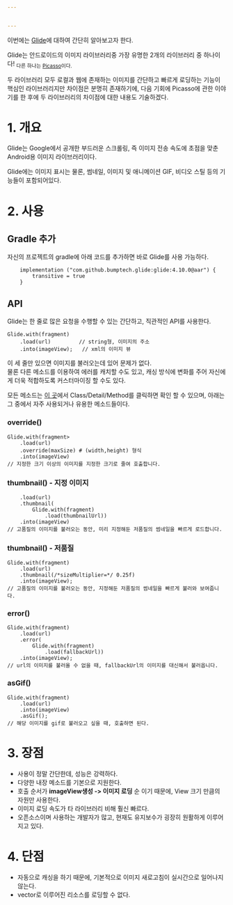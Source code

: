 ```yaml
---


---
```


<p>이번에는 <a href="https://bumptech.github.io/glide/">Glide</a>에 대하여 간단히 알아보고자 한다.</p>
<p>Glide는 안드로이드의 이미지 라이브러리중 가장 유명한 2개의 라이브러리 중 하나이다! <sub> 다른 하나는 <a href="https://square.github.io/picasso/">Picasso</a>이다.</sub></p>
<p>두 라이브러리 모두 로컬과 웹에 존재하는 이미지를 간단하고 빠르게 로딩하는 기능이 핵심인 라이브러리지만 차이점은 분명히 존재하기에, 다음 기회에 Picasso에 관한 이야기를 한 후에 두 라이브러리의 차이점에 대한 내용도 기술하겠다.</p>
<h1 id="개요">1. 개요</h1>
<p>Glide는 Google에서 공개한 부드러운 스크롤링, 즉 이미지 전송 속도에 초점을 맞춘 Android용 이미지 라이브러리이다.</p>
<p>Glide에는 이미지 표시는 물론, 썸네일, 이미지 및 애니메이션 GIF, 비디오 스틸 등의 기능들이 포함되어있다.</p>
<h1 id="사용">2. 사용</h1>
<h2 id="gradle-추가">Gradle 추가</h2>
<p>자신의 프로젝트의 gradle에 아래 코드를 추가하면 바로 Glide를 사용 가능하다.</p>
<pre class=" language-java"><code class="prism  language-java">    <span class="token function">implementation</span> <span class="token punctuation">(</span><span class="token string">"com.github.bumptech.glide:glide:4.10.0@aar"</span><span class="token punctuation">)</span> <span class="token punctuation">{</span>
        transitive <span class="token operator">=</span> <span class="token boolean">true</span>
    <span class="token punctuation">}</span>
</code></pre>
<h2 id="api">API</h2>
<p>Glide는 한 줄로 많은 요청을 수행할 수 있는 간단하고, 직관적인 API를 사용한다.</p>
<pre class=" language-java"><code class="prism  language-java">Glide<span class="token punctuation">.</span><span class="token function">with</span><span class="token punctuation">(</span>fragment<span class="token punctuation">)</span>
    <span class="token punctuation">.</span><span class="token function">load</span><span class="token punctuation">(</span>url<span class="token punctuation">)</span>			<span class="token comment">// string형, 이미지의 주소</span>
    <span class="token punctuation">.</span><span class="token function">into</span><span class="token punctuation">(</span>imageView<span class="token punctuation">)</span><span class="token punctuation">;</span>	<span class="token comment">// xml의 이미지 뷰</span>
</code></pre>
<p>이 세 줄만 있으면 이미지를 불러오는데 있어 문제가 없다.<br>
물론 다른 메소드를 이용하여 에러를 캐치할 수도 있고, 캐싱 방식에 변화를 주어 자신에게 더욱 적합하도록 커스터마이징 할 수도 있다.</p>
<p>모든 메소드는 <a href="https://bumptech.github.io/glide/javadocs/430/com/bumptech/glide/request/RequestOptions.html#method.detail">이 곳</a>에서 Class/Detail/Method를 클릭하면 확인 할 수 있으며, 아래는 그 중에서 자주 사용되거나 유용한 메소드들이다.</p>
<h3 id="override">override()</h3>
<pre class=" language-java"><code class="prism  language-java">Glide<span class="token punctuation">.</span><span class="token function">with</span><span class="token punctuation">(</span>fragment<span class="token operator">&gt;</span>
	<span class="token punctuation">.</span><span class="token function">load</span><span class="token punctuation">(</span>url<span class="token punctuation">)</span>
	<span class="token punctuation">.</span><span class="token function">override</span><span class="token punctuation">(</span>maxSize<span class="token punctuation">)</span>	# <span class="token punctuation">(</span>width<span class="token punctuation">,</span>height<span class="token punctuation">)</span> 형식
	<span class="token punctuation">.</span><span class="token function">into</span><span class="token punctuation">(</span>imageView<span class="token punctuation">)</span>
<span class="token comment">// 지정한 크기 이상의 이미지를 지정한 크기로 줄여 호출합니다.</span>
</code></pre>
<h3 id="thumbnail---지정-이미지">thumbnail() - 지정 이미지</h3>
<pre class=" language-javaglide"><code class="prism .with(fragment) language-javaglide">    .load(url)
	.thumbnail(
		Glide.with(fragment)
			.load(thumbnailUrl))
    .into(imageView)
// 고품질의 이미지를 불러오는 동안, 미리 지정해둔 저품질의 썸네일을 빠르게 로드합니다.
</code></pre>
<h3 id="thumbnail---저품질">thumbnail() - 저품질</h3>
<pre class=" language-java"><code class="prism  language-java">Glide<span class="token punctuation">.</span><span class="token function">with</span><span class="token punctuation">(</span>fragment<span class="token punctuation">)</span>
    <span class="token punctuation">.</span><span class="token function">load</span><span class="token punctuation">(</span>url<span class="token punctuation">)</span>
	<span class="token punctuation">.</span><span class="token function">thumbnail</span><span class="token punctuation">(</span><span class="token comment">/*sizeMultiplier=*/</span> <span class="token number">0.25f</span><span class="token punctuation">)</span>
    <span class="token punctuation">.</span><span class="token function">into</span><span class="token punctuation">(</span>imageView<span class="token punctuation">)</span><span class="token punctuation">;</span>
<span class="token comment">// 고품질의 이미지를 불러오는 동안, 지정해둔 저품질의 썸네일을 빠르게 불러와 보여줍니다.</span>
</code></pre>
<h3 id="error">error()</h3>
<pre class=" language-java"><code class="prism  language-java">Glide<span class="token punctuation">.</span><span class="token function">with</span><span class="token punctuation">(</span>fragment<span class="token punctuation">)</span>
    <span class="token punctuation">.</span><span class="token function">load</span><span class="token punctuation">(</span>url<span class="token punctuation">)</span>
	<span class="token punctuation">.</span><span class="token function">error</span><span class="token punctuation">(</span>
		Glide<span class="token punctuation">.</span><span class="token function">with</span><span class="token punctuation">(</span>fragment<span class="token punctuation">)</span>
			<span class="token punctuation">.</span><span class="token function">load</span><span class="token punctuation">(</span>fallbackUrl<span class="token punctuation">)</span><span class="token punctuation">)</span>
    <span class="token punctuation">.</span><span class="token function">into</span><span class="token punctuation">(</span>imageView<span class="token punctuation">)</span><span class="token punctuation">;</span>
<span class="token comment">// url의 이미지를 불러올 수 없을 때, fallbackUrl의 이미지를 대신해서 불러옵니다.</span>
</code></pre>
<h3 id="asgif">asGif()</h3>
<pre class=" language-java"><code class="prism  language-java">Glide<span class="token punctuation">.</span><span class="token function">with</span><span class="token punctuation">(</span>fragment<span class="token punctuation">)</span>
    <span class="token punctuation">.</span><span class="token function">load</span><span class="token punctuation">(</span>url<span class="token punctuation">)</span>
    <span class="token punctuation">.</span><span class="token function">into</span><span class="token punctuation">(</span>imageView<span class="token punctuation">)</span>
	<span class="token punctuation">.</span><span class="token function">asGif</span><span class="token punctuation">(</span><span class="token punctuation">)</span><span class="token punctuation">;</span>
<span class="token comment">// 해당 이미지를 gif로 불러오고 싶을 때, 호출하면 된다. </span>
</code></pre>
<h1 id="장점">3. 장점</h1>
<ul>
<li>사용이 정말 간단한데, 성능은 강력하다.</li>
<li>다양한 내장 메소드를 기본으로 지원한다.</li>
<li>호출 순서가 <strong>imageView생성 -&gt; 이미지 로딩</strong> 순 이기 때문에,  View 크기 만큼의 자원만 사용한다.</li>
<li>이미지 로딩 속도가  타 라이브러리 비해 훨신 빠르다.</li>
<li>오픈소스이며 사용하는 개발자가 많고, 현재도 유지보수가 굉장히 원활하게 이루어지고 있다.</li>
</ul>
<h1 id="단점">4. 단점</h1>
<ul>
<li>자동으로 캐싱을 하기 때문에, 기본적으로 이미지 새로고침이 실시간으로 일어나지 않는다.</li>
<li>vector로 이루어진 리소스를 로딩할 수 없다.</li>
</ul>

